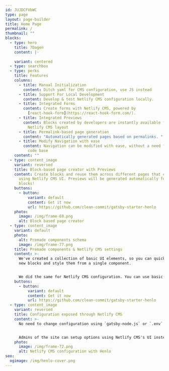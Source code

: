 ```yaml
---
id: JUJDCFVbWC
type: page
layout: page-builder
title: Home Page
permalink: /
thumbnail: ""
blocks:
  - type: hero
    title: 7Dagen
    content: |-
    
    variant: centered
  - type: searchbox
  - type: perks
    title: Features
    columns:
      - title: Manual Initialization
        content: Ditch yaml for CMS configuration, use JS instead
      - title: Support For Local Development
        content: Develop & test Netlify CMS configuration locally.
      - title: Integrated Forms
        content: Create forms with Netlify CMS, powered by
          [react-hook-form](https://react-hook-form.com/).
      - title: Integrated Previews
        content: Blocks created by developers are instantly available for previews from
          Netlify CMS layout
      - title: Permalink-based page generation
        content: "Automatically generated pages based on permalinks. "
      - title: Modify Navigation with ease
        content: Navigation can be modified with ease, without a need for changing the
          code base
    content: ""
  - type: content_image
    variant: reversed
    title: Block-based page creator with Previews
    content: Create blocks and reuse them across different pages that can be created
      using Netlify CMS UI. Previews will be generated automatically for all
      blocks!
    buttons:
      - button:
          variant: default
          content: Get it now
          url: https://github.com/clean-commit/gatsby-starter-henlo
    photo:
      image: /img/frame-69.png
      alt: Block based page creator
  - type: content_image
    variant: default
    photo:
      alt: Premade components schema
      image: /img/frame-77.png
    title: Premade components & Netlify CMS settings
    content: >-
      We've created a collection of basic UI elements, so you can quickly create
      new blocks and style them from a single component.


      We did the same for Netlify CMS configuration. You can use basic fields to create new blocks quicker then ever!
    buttons:
      - button:
          variant: default
          content: Get it now
          url: https://github.com/clean-commit/gatsby-starter-henlo
  - type: content_image
    variant: reversed
    title: Configuration exposed through Netlify CMS
    content: >-
      No need to change configuration using `gatsby-node.js` or `.env` files!


      Admins of the site can setup options using Netlify CMS's UI instead. This allows for reusable themes & templates
    photo:
      image: /img/frame-72.png
      alt: Netlify CMS configuration with Henlo
seo:
  ogimage: /img/henlo-cover.png
---
```


